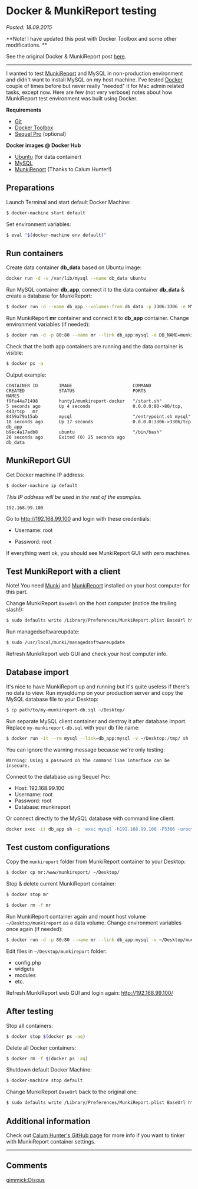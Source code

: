 Docker & MunkiReport testing
============================

_Posted: 18.09.2015_

**Note! I have updated this post with Docker Toolbox and some other modifications.
**

See the original Docker & MunkiReport post [here](./docker-munkireport.md).

---

I wanted to test [MunkiReport](https://github.com/munkireport/munkireport-php) and MySQL in non-production environment and didn't want to install MySQL on my host machine. I've tested [Docker](https://www.docker.com) couple of times before but never really "needed" it for Mac admin related tasks, except now. Here are few (not very verbose) notes about how MunkiReport test environment was built using Docker.

**Requirements**

- [Git](https://git-scm.com)
- [Docker Toolbox](https://www.docker.com/toolbox)
- [Sequel Pro](http://www.sequelpro.com) (optional)

**Docker images @ Docker Hub**

* [Ubuntu](https://hub.docker.com/_/ubuntu/) (for data container)
* [MySQL](https://registry.hub.docker.com/_/mysql/)
* [MunkiReport](https://registry.hub.docker.com/u/hunty1/munkireport-docker/) (Thanks to Calum Hunter!)

Preparations
------------

Launch Terminal and start default Docker Machine:

```bash
$ docker-machine start default
```

Set environment variables:

```bash
$ eval "$(docker-machine env default)"
```

Run containers
--------------

Create data container **db_data** based on Ubuntu image:

```bash
docker run -d -v /var/lib/mysql --name db_data ubuntu
```

Run MySQL container **db_app**, connect it to the data container **db_data** & create a database for MunkiReport:

```bash
$ docker run -d --name db_app --volumes-from db_data -p 3306:3306 -e MYSQL_ROOT_PASSWORD=root -e MYSQL_DATABASE=munkireport -e MYSQL_USER=admin -e MYSQL_PASSWORD=admin mysql
```

Run MunkiReport **mr** container and connect it to **db_app** container. Change environment variables (if needed):

```bash
$ docker run -d -p 80:80 --name mr --link db_app:mysql -e DB_NAME=munkireport -e DB_USER=admin -e DB_PASS=admin -e DB_SERVER=db_app -e MR_SITENAME="Local tests" hunty1/munkireport-docker
```

Check that the both app containers are running and the data container is visible:

```bash
$ docker ps -a
```

Output example:

```
CONTAINER ID        IMAGE                       COMMAND                  CREATED             STATUS                      PORTS                         NAMES
f9fa44a71498        hunty1/munkireport-docker   "/start.sh"              5 seconds ago       Up 4 seconds                0.0.0.0:80->80/tcp, 443/tcp   mr
8459a79a15ab        mysql                       "/entrypoint.sh mysql"   18 seconds ago      Up 17 seconds               0.0.0.0:3306->3306/tcp        db_app
b9ec4a17adb8        ubuntu                      "/bin/bash"              26 seconds ago      Exited (0) 25 seconds ago                                 db_data
```

MunkiReport GUI
---------------

Get Docker machine IP address:

```bash
$ docker-machine ip default
```

_This IP address will be used in the rest of the examples._

```
192.168.99.100
```

Go to <http://192.168.99.100> and login with these credentials:

* Username: root

* Password: root

If everything went ok, you should see MunkiReport GUI with zero machines.

Test MunkiReport with a client
------------------------------

Note! You need [Munki](https://github.com/munki/munki) and [MunkiReport](https://github.com/munkireport/munkireport-php) installed on your host computer for this part.

Change MunkiReport `BaseUrl` on the host computer (notice the trailing slash!):

```bash
$ sudo defaults write /Library/Preferences/MunkiReport.plist BaseUrl http://$(docker-machine ip default)/
```

Run managedsoftwareupdate:

```bash
$ sudo /usr/local/munki/managedsoftwareupdate
```

Refresh MunkiReport web GUI and check your host computer info.

Database import
---------------

It's nice to have MunkiReport up and running but it's quite useless if there's no data to view. Run mysqldump on your production server and copy the MySQL database file to your Desktop:

```bash
$ cp path/to/my-munkireport-db.sql ~/Desktop/
```

Run separate MySQL client container and destroy it after database import. Replace `my-munkireport-db.sql` with your db file name:

```bash
$ docker run -it --rm mysql --link=db_app:mysql -v ~/Desktop:/tmp/ sh -c 'exec mysql -h192.168.99.100 -P3306 -uroot -proot munkireport < /tmp/my-munkireport-db.sql'
```

You can ignore the warning message because we're only testing:

```
Warning: Using a password on the command line interface can be insecure.
```

Connect to the database using Sequel Pro:

* Host: 192.168.99.100
* Username: root
* Password: root
* Database: munkireport

Or connect directly to the MySQL database with command line client:

```bash
docker exec -it db_app sh -c 'exec mysql -h192.168.99.100 -P3306 -uroot -proot munkireport'
```

Test custom configurations
--------------------------

Copy the `munkireport` folder from MunkiReport container to your Desktop:

```bash
$ docker cp mr:/www/munkireport/ ~/Desktop/
```

Stop & delete current MunkiReport container:

```bash
$ docker stop mr
```

```bash
$ docker rm -f mr
```

Run MunkiReport container again and mount host volume `~/Desktop/munkireport` as a data volume. Change environment variables once again (if needed):

```bash
$ docker run -d -p 80:80 --name mr --link db_app:mysql -v ~/Desktop/munkireport:/www/munkireport -e DB_NAME=munkireport -e DB_USER=admin -e DB_PASS=admin -e DB_SERVER=db_app -e MR_SITENAME="Local tests" hunty1/munkireport-docker
```

Edit files in `~/Desktop/munkireport` folder:

* config.php
* widgets
* modules
* etc.

Refresh MunkiReport web GUI and login again: <http://192.168.99.100/>

After testing
-------------

Stop all containers:

```bash
$ docker stop $(docker ps -aq)
```

Delete all Docker containers:

```bash
$ docker rm -f $(docker ps -aq)
```

Shutdown default Docker Machine:

```bash
$ docker-machine stop default
```

Change MunkiReport `BaseUrl` back to the original one:

```bash
$ sudo defaults write /Library/Preferences/MunkiReport.plist BaseUrl http://your_munki_repo/
```

Additional information
----------------------

Check out [Calum Hunter's GitHub page](https://github.com/hunty1/munkireport-docker) for more info if you want to tinker with MunkiReport container settings.

---

Comments
--------

[gimmick:Disqus](trrt)
